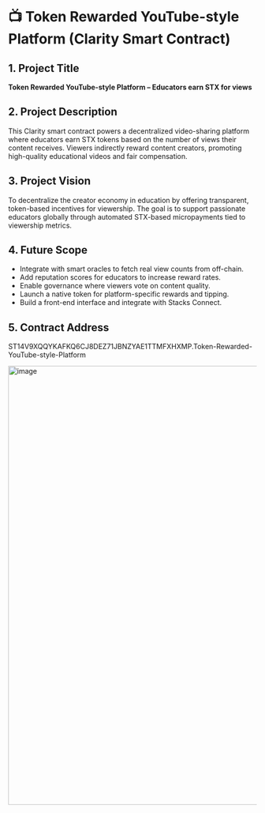# 📺 Token Rewarded YouTube-style Platform (Clarity Smart Contract)

## 1. Project Title
**Token Rewarded YouTube-style Platform – Educators earn STX for views**

## 2. Project Description
This Clarity smart contract powers a decentralized video-sharing platform where educators earn STX tokens based on the number of views their content receives. Viewers indirectly reward content creators, promoting high-quality educational videos and fair compensation.

## 3. Project Vision
To decentralize the creator economy in education by offering transparent, token-based incentives for viewership. The goal is to support passionate educators globally through automated STX-based micropayments tied to viewership metrics.

## 4. Future Scope
- Integrate with smart oracles to fetch real view counts from off-chain.
- Add reputation scores for educators to increase reward rates.
- Enable governance where viewers vote on content quality.
- Launch a native token for platform-specific rewards and tipping.
- Build a front-end interface and integrate with Stacks Connect.

## 5. Contract Address
ST14V9XQQYKAFKQ6CJ8DEZ71JBNZYAE1TTMFXHXMP.Token-Rewarded-YouTube-style-Platform

<img width="1875" height="889" alt="image" src="https://github.com/user-attachments/assets/7254cb7b-d944-405f-a019-ccd9cb722657" />

